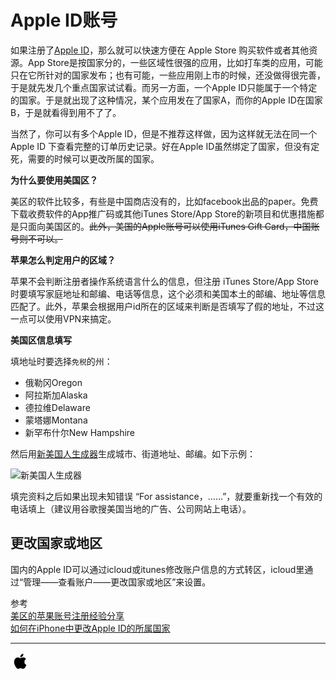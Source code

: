 # Apple ID账号

如果注册了[Apple ID](http://store.apple.com/cn/help/your_account)，那么就可以快速方便在 Apple Store 购买软件或者其他资源。App Store是按国家分的，一些区域性很强的应用，比如打车类的应用，可能只在它所针对的国家发布；也有可能，一些应用刚上市的时候，还没做得很完善，于是就先发几个重点国家试试看。而另一方面，一个Apple ID只能属于一个特定的国家。于是就出现了这种情况，某个应用发在了国家A，而你的Apple ID在国家B，于是就看得到用不了了。

当然了，你可以有多个Apple ID，但是不推荐这样做，因为这样就无法在同一个 Apple ID 下查看完整的订单历史记录。好在Apple ID虽然绑定了国家，但没有定死，需要的时候可以更改所属的国家。

**为什么要使用美国区？**

美区的软件比较多，有些是中国商店没有的，比如facebook出品的paper。免费下载收费软件的App推广码或其他iTunes Store/App Store的新项目和优惠措施都是只面向美国区的。~~此外，美国的Apple账号可以使用iTunes Gift Card，中国账号则不可以。~~

**苹果怎么判定用户的区域？**

苹果不会判断注册者操作系统语言什么的信息，但注册 iTunes Store/App Store 时要填写家庭地址和邮编、电话等信息，这个必须和美国本土的邮编、地址等信息匹配了。此外，苹果会根据用户id所在的区域来判断是否填写了假的地址，不过这一点可以使用VPN来搞定。

**美国区信息填写**

填地址时要选择`免税`的州：

* 俄勒冈Oregon
* 阿拉斯加Alaska
* 德拉维Delaware
* 蒙塔娜Montana
* 新罕布什尔New Hampshire

然后用[新美国人生成器](http://cn.usinfo.me/)生成城市、街道地址、邮编。如下示例：

![新美国人生成器][1]

填完资料之后如果出现未知错误 “For assistance，……”，就要重新找一个有效的电话填上（建议用谷歌搜美国当地的广告、公司网站上电话）。

## 更改国家或地区

国内的Apple ID可以通过icloud或itunes修改账户信息的方式转区，icloud里通过“管理——查看账户——更改国家或地区”来设置。

参考  
[美区的苹果账号注册经验分享](http://bbs.feng.com/read-htm-tid-7805022.html)  
[如何在iPhone中更改Apple ID的所属国家](http://leonax.net/p/4641/how-to-change-the-country-of-an-apple-id-on-iphone/)  

[1]: http://xuelangzf-github.qiniudn.com/os_x_apple_id.png

---
[![](../resource/os-x.png)](http://github.com/xuelangZF/MacOSX/blob/gh-pages/os-x/os-x_summary.md)